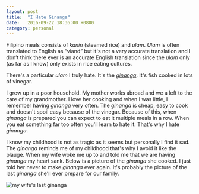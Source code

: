 ```yaml
---
layout: post
title:  "I Hate Ginanga"
date:   2016-09-22 18:36:00 +0800
category: personal
---
```


Filipino meals consists of *kanin* (steamed rice) and *ulam*. *Ulam* is often
translated to English as “viand” but it's not a very accurate translation and
I don’t think there ever is an accurate English translation since the *ulam* 
only (as far as I know) only exists in rice eating cultures.

There's a particular *ulam* I truly hate. It's the
*[ginanga](https://www.instagram.com/explore/tags/ginanga/)*. It's fish cooked in
lots of vinegar.

I grew up in a poor household. My mother works abroad and we a left to the care
of my grandmother. I love her cooking and when I was little, I remember having
*ginanga* very often. The *ginanga* is cheap, easy to cook and doesn't spoil
easy because of the vinegar. Because of this, when *ginanga* is prepared you can
expect to eat it multiple meals in a row. When you eat something far too often
you'll learn to hate it. That's why I hate *ginanga*.

I know my childhood is not as tragic as it seems but personally I find it sad.
The *ginanga* reminds me of my childhood that's why I avoid it like the plauge.
When my wife woke me up to and told me that we are having *ginanga* my heart
sank. Below is a picture of the *ginanga* she cooked. I just told her never to
make *ginanga* ever again. It's probably the picture of the last *ginanga*
she'll ever prepare for our family.

![my wife's last ginanga](http://i.imgur.com/BEJW9SBh.jpg)

